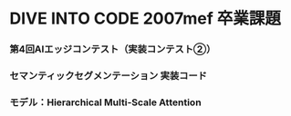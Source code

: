 # DIVE INTO CODE 2007mef 卒業課題
### 第4回AIエッジコンテスト（実装コンテスト②）
### セマンティックセグメンテーション 実装コード
### モデル：Hierarchical Multi-Scale Attention
